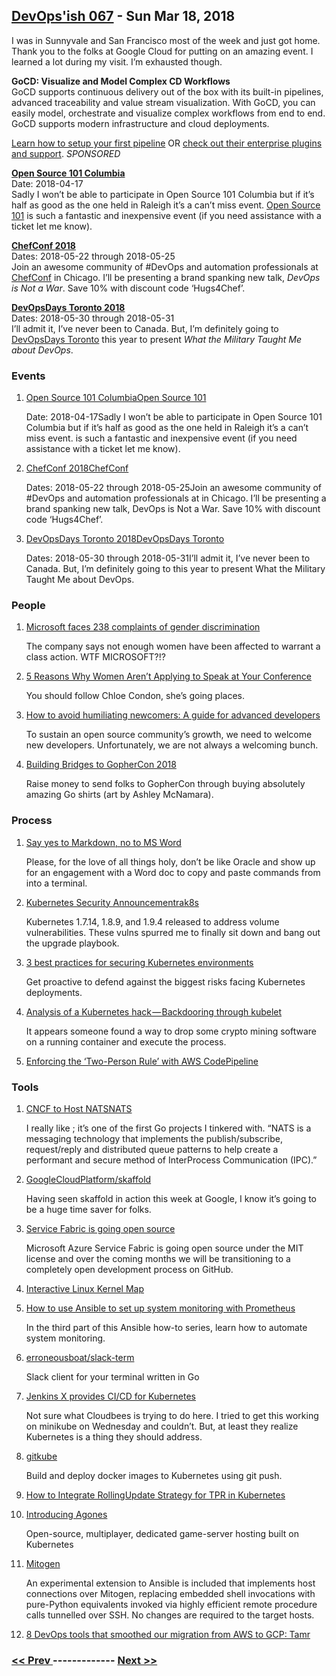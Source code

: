 ## [DevOps'ish 067](https://devopsish.com/067) - Sun Mar 18, 2018

I was in Sunnyvale and San Francisco most of the week and just got home. Thank you to the folks at Google Cloud for putting on an amazing event. I learned a lot during my visit. I’m exhausted though.

<strong>GoCD: Visualize and Model Complex CD Workflows</strong><br/>GoCD supports continuous delivery out of the box with its built-in pipelines, advanced traceability and value stream visualization. With GoCD, you can easily model, orchestrate and visualize complex workflows from end to end. GoCD supports modern infrastructure and cloud deployments.

<a href="https://www.gocd.org/getting-started/part-1/?utm_source=changelog&amp;utm_campaign=changelog-news&amp;utm_campaign=gocd_visualize_model_workslow&amp;utm_medium=newsletter_ad&amp;utm_source=devopsish&amp;utm_content=GOCD_getting_started&amp;utm_term=">Learn how to setup your first pipeline</a> OR <a href="https://www.gocd.org/enterprise/?utm_campaign=gocd_visualize_model_workslow&amp;utm_medium=newsletter_ad&amp;utm_source=devopsish&amp;utm_content=enterprise_page&amp;utm_term=">check out their enterprise plugins and support</a>. <em>SPONSORED</em>

<a href="http://opensource101.com/columbia/"><strong>Open Source 101 Columbia</strong></a><br/>Date: 2018-04-17<br/>Sadly I won’t be able to participate in Open Source 101 Columbia but if it’s half as good as the one held in Raleigh it’s a can’t miss event. <a href="http://opensource101.com/columbia/">Open Source 101</a> is such a fantastic and inexpensive event (if you need assistance with a ticket let me know).

<a href="https://chefconf.chef.io/"><strong>ChefConf 2018</strong></a><br/>Dates: 2018-05-22 through 2018-05-25<br/>Join an awesome community of #DevOps and automation professionals at <a href="https://chefconf.chef.io/">ChefConf</a> in Chicago. I’ll be presenting a brand spanking new talk, <em>DevOps is Not a War</em>. Save 10% with discount code ‘Hugs4Chef’.

<a href="https://www.devopsdays.org/events/2018-toronto/welcome/"><strong>DevOpsDays Toronto 2018</strong></a><br/>Dates: 2018-05-30 through 2018-05-31<br/>I’ll admit it, I’ve never been to Canada. But, I’m definitely going to <a href="https://www.devopsdays.org/events/2018-toronto/welcome/">DevOpsDays Toronto</a> this year to present <em>What the Military Taught Me about DevOps</em>.

### Events

1. [Open Source 101 ColumbiaOpen Source 101](http://opensource101.com/columbia/)

    Date: 2018-04-17Sadly I won’t be able to participate in Open Source 101 Columbia but if it’s half as good as the one held in Raleigh it’s a can’t miss event.  is such a fantastic and inexpensive event (if you need assistance with a ticket let me know).
1. [ChefConf 2018ChefConf](https://chefconf.chef.io/)

    Dates: 2018-05-22 through 2018-05-25Join an awesome community of #DevOps and automation professionals at  in Chicago. I’ll be presenting a brand spanking new talk, DevOps is Not a War. Save 10% with discount code ‘Hugs4Chef’.
1. [DevOpsDays Toronto 2018DevOpsDays Toronto](https://www.devopsdays.org/events/2018-toronto/welcome/)

    Dates: 2018-05-30 through 2018-05-31I’ll admit it, I’ve never been to Canada. But, I’m definitely going to  this year to present What the Military Taught Me about DevOps.
### People

1. [Microsoft faces 238 complaints of gender discrimination](https://www.engadget.com/2018/03/13/microsoft-faces-238-complaints-of-gender-discrimination-harassment/)

     The company says not enough women have been affected to warrant a class action. WTF MICROSOFT?!?
1. [5 Reasons Why Women Aren’t Applying to Speak at Your Conference](https://gojanego.co/5-reasons-why-women-arent-applying-to-speak-at-your-conference/)

     You should follow Chloe Condon, she’s going places.
1. [How to avoid humiliating newcomers: A guide for advanced developers](https://opensource.com/article/18/3/avoid-humiliating-newcomers)

     To sustain an open source community’s growth, we need to welcome new developers. Unfortunately, we are not always a welcoming bunch.
1. [Building Bridges to GopherCon 2018](https://medium.com/@ashleymcnamara/gophercon-2018-b9a97387b954)

     Raise money to send folks to GopherCon through buying absolutely amazing Go shirts (art by Ashley McNamara).
### Process

1. [Say yes to Markdown, no to MS Word](https://medium.com/@drodil/say-yes-to-markdown-no-to-ms-word-be4692e7a8cd)

     Please, for the love of all things holy, don’t be like Oracle and show up for an engagement with a Word doc to copy and paste commands from into a terminal.
1. [Kubernetes Security Announcementrak8s](https://groups.google.com/forum/#!topic/kubernetes-dev/YWizN8DQS5k)

     Kubernetes 1.7.14, 1.8.9, and 1.9.4 released to address volume vulnerabilities. These vulns spurred me to finally sit down and bang out the  upgrade playbook.
1. [3 best practices for securing Kubernetes environments](https://opensource.com/article/18/3/best-practices-securing-kubernetes-environments)

     Get proactive to defend against the biggest risks facing Kubernetes deployments.
1. [Analysis of a Kubernetes hack — Backdooring through kubelet](https://medium.com/handy-tech/analysis-of-a-kubernetes-hack-backdooring-through-kubelet-823be5c3d67c)

     It appears someone found a way to drop some crypto mining software on a running container and execute the process.
1. [Enforcing the ‘Two-Person Rule’ with AWS CodePipeline](https://www.trek10.com/blog/enforcing-two-person-rule-aws-codepipeline/)

    
### Tools

1. [CNCF to Host NATSNATS](https://www.cncf.io/blog/2018/03/15/cncf-to-host-nats/)

     I really like ; it’s one of the first Go projects I tinkered with. “NATS is a messaging technology that implements the publish/subscribe, request/reply and distributed queue patterns to help create a performant and secure method of InterProcess Communication (IPC).”
1. [GoogleCloudPlatform/skaffold](https://github.com/GoogleCloudPlatform/skaffold)

     Having seen skaffold in action this week at Google, I know it’s going to be a huge time saver for folks.
1. [Service Fabric is going open source](https://blogs.msdn.microsoft.com/azureservicefabric/2018/03/14/service-fabric-is-going-open-source/)

     Microsoft Azure Service Fabric is going open source under the MIT license and over the coming months we will be transitioning to a completely open development process on GitHub.
1. [Interactive Linux Kernel Map](http://www.makelinux.net/kernel_map/)

    
1. [How to use Ansible to set up system monitoring with Prometheus](https://opensource.com/article/18/3/how-use-ansible-set-system-monitoring-prometheus)

     In the third part of this Ansible how-to series, learn how to automate system monitoring.
1. [erroneousboat/slack-term](https://github.com/erroneousboat/slack-term)

     Slack client for your terminal written in Go
1. [Jenkins X provides CI/CD for Kubernetes](http://jenkins-x.io/)

     Not sure what Cloudbees is trying to do here. I tried to get this working on minikube on Wednesday and couldn’t. But, at least they realize Kubernetes is a thing they should address.
1. [gitkube](https://gitkube.sh/)

     Build and deploy docker images to Kubernetes using git push.
1. [How to Integrate RollingUpdate Strategy for TPR in Kubernetes](http://blog.kubernetes.io/2018/03/how-to-integrate-rollingupdate-strategy.html)

    
1. [Introducing Agones](https://cloudplatform.googleblog.com/2018/03/introducing-Agones-open-source-multiplayer-dedicated-game-server-hosting-built-on-Kubernetes.html)

     Open-source, multiplayer, dedicated game-server hosting built on Kubernetes
1. [Mitogen](http://mitogen.readthedocs.io/en/latest/ansible.html)

     An experimental extension to Ansible is included that implements host connections over Mitogen, replacing embedded shell invocations with pure-Python equivalents invoked via highly efficient remote procedure calls tunnelled over SSH. No changes are required to the target hosts.
1. [8 DevOps tools that smoothed our migration from AWS to GCP: Tamr](https://cloudplatform.googleblog.com/2018/03/8-DevOps-tools-that-smoothed-our-migration-from-AWS-to-GCP-Tamr.html)

    

### [ << Prev ](sreweekly-66.md) ------------- [ Next >> ](sreweekly-68.md)